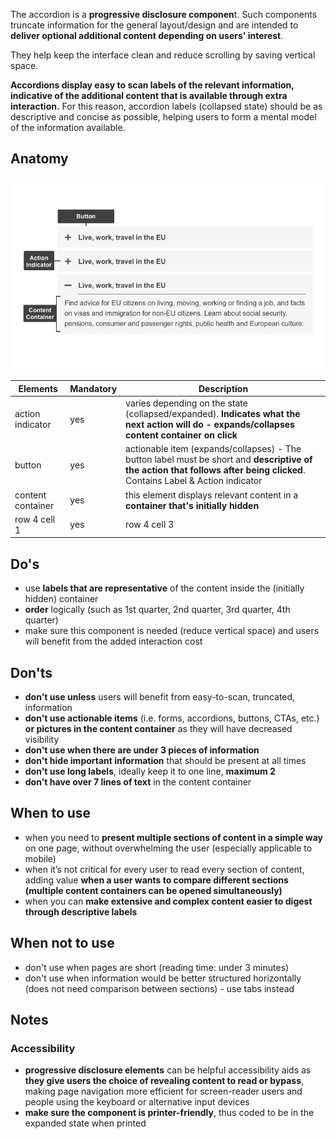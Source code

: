 The accordion is a **progressive disclosure componen**t. Such
components truncate information for the general layout/design and are intended
to **deliver optional additional content depending on users' interest**.

They help keep the interface clean and reduce scrolling by saving vertical space.

**Accordions display easy to scan labels of the relevant information, indicative of the additional content that is available through extra interaction.** For this reason, accordion labels (collapsed state) should be as descriptive and concise as possible, helping users to form a mental model of the information available.

## Anatomy

![anatomy](/static/images/accordion2.jpg "anatomy")

| Elements          | Mandatory | Description                                                                                                                                                                    |
| ----------------- | --------- | ------------------------------------------------------------------------------------------------------------------------------------------------------------------------------ |
| action indicator  | yes       | varies depending on the state (collapsed/expanded). **Indicates what the next action will do - expands/collapses content container on click**                                  |
| button            | yes       | actionable item (expands/collapses) - The button label must be short and **descriptive of the action that follows after being clicked**.<br/>Contains Label & Action indicator |
| content container | yes       | this element displays relevant content in a **container that's initially hidden**                                                                                              |
| row 4 cell 1      | yes       | row 4 cell 3                                                                                                                                                                   |

## Do's

- use **labels that are representative** of the content inside the (initially hidden) container
- **order** logically (such as 1st quarter, 2nd quarter, 3rd quarter, 4th quarter)
- make sure this component is needed (reduce vertical space) and users will benefit from the added interaction cost

## Don'ts

- **don't use unless** users will benefit from easy-to-scan, truncated, information
- **don't use actionable items** (i.e. forms, accordions, buttons, CTAs, etc.) **or pictures in the content container** as they will have decreased visibility
- **don't use when there are under 3 pieces of information**
- **don't hide important information** that should be present at all times
- **don't use long labels**, ideally keep it to one line, **maximum 2**
- **don't have over 7 lines of text** in the content container

## When to use

- when you need to **present multiple sections of content in a simple way** on one page, without overwhelming the user (especially applicable to mobile)
- when it’s not critical for every user to read every section of content, adding value **when a user wants to compare different sections (multiple content containers can be opened simultaneously)**
- when you can **make extensive and complex content easier to digest through descriptive labels**

## When not to use

- don't use when pages are short (reading time: under 3 minutes)
- don't use when information would be better structured horizontally (does not need comparison between sections) - use tabs instead

## Notes

### Accessibility

- **progressive disclosure elements** can be helpful accessibility aids as **they give users the choice of revealing content to read or bypass**, making page navigation more efficient for screen-reader users and people using the keyboard or alternative input devices
- **make sure the component is printer-friendly**, thus coded to be in the expanded state when printed
